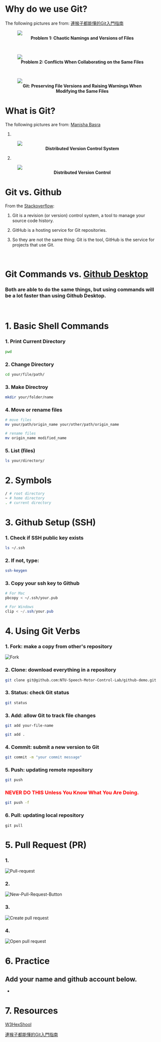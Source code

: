 # Why do we use Git?
The following pictures are from: [連猴子都能懂的Git入門指南](https://backlog.com/git-tutorial/tw/)

<figure class="image">
  <img src="https://backlog.com/git-tutorial/tw/img/post/intro/capture_intro1_1_1.png">
  <figcaption align="center" style="font-weight:bold">Problem 1: Chaotic Namings and Versions of Files<figcaption>
</figure>

</br>

<figure class="image">
  <img src="https://backlog.com/git-tutorial/tw/img/post/intro/capture_intro1_1_2.png">
  <figcaption align="center" style="font-weight:bold">Problem 2: Conflicts When Collaborating on the Same Files<figcaption>
</figure>
</br>
<figure class="image">
  <img src="https://backlog.com/git-tutorial/tw/img/post/intro/capture_intro1_1_3.png">
  <figcaption align="center" style="font-weight:bold">Git: Preserving File Versions and Raising Warnings When Modifying the Same Files<figcaption>
</figure>

# What is Git?
The following pictures are from: [Manisha Basra](https://medium.com/swlh/things-about-git-and-github-you-need-to-know-as-developer-907baa0bed79)

1.
<figure class="image">
  <img src="./img/distributed-version-control-system.png">
  <figcaption align="center" style="font-weight:bold">Distributed Version Control System</figcaption>
</figure>

2.
<figure class="image">
  <img src="./img/distributed-version-control.png">
  <figcaption align="center" style="font-weight:bold">Distributed Version Control</figcaption>
</figure>




# Git vs. Github
From the [Stackoverflow](https://stackoverflow.com/questions/13321556/difference-between-git-and-github):

1. Git is a revision (or version) control system, a tool to manage your source code history.

2. GitHub is a hosting service for Git repositories.

3. So they are not the same thing: Git is the tool, GitHub is the service for projects that use Git.

</br>

# Git Commands vs. [Github Desktop](https://desktop.github.com)

### Both are able to do the same things, but using commands will be a lot faster than using Github Desktop.

</br>

# 1. Basic Shell Commands

### 1. **P**rint **C**urrent **D**irectory
```bash
pwd
```

### 2. **C**hange **D**irectory
```bash
cd your/file/path/
```

###  3. **M**a**k**e **Dir**ectroy
```bash
mkdir your/folder/name
```

### 4. **M**o**v**e or rename files

```bash 
# move files
mv your/path/origin_name your/other/path/origin_name
```

```bash 
# rename files
mv origin_name modified_name
```

### 5. **L**i**s**t (files)
```bash
ls your/directory/
```

# 2. Symbols
```bash
/ # root directory
~ # home directory
. # current directory
```


# 3. Github Setup (SSH)


### 1. Check if SSH public key exists
```bash
ls ~/.ssh
```
### 2. If **not**, type:
```bash
ssh-keygen
```

### 3. Copy your ssh key to Github
```bash
# For Mac
pbcopy < ~/.ssh/your.pub 
```

```powershell
# For Windows
clip < ~/.ssh/your.pub
```


# 4. Using Git Verbs


### 1. Fork: make a copy from other's repository

![Fork](./img/fork.png)

### 2. Clone: download everything in a repository

```bash
git clone git@github.com:NTU-Speech-Motor-Control-Lab/github-demo.git
```

### 3. Status: check Git status

```bash
git status
```

### 3. Add: allow Git to track file changes

```bash
git add your-file-name
```

```bash
git add .
```

### 4. Commit: submit a new version to Git

```bash
git commit -m "your commit message"
```

### 5. Push: updating remote repository

```bash
git push 
```

### <div style="color:red">**NEVER DO THIS Unless You Know What You Are Doing.** </div>
```bash
git push -f
```


### 6. Pull: updating local repository
```
git pull 
```

# 5. Pull Request (PR)

### 1. 

![Pull-request](./img/pull-request.png)

### 2. 

![New-Pull-Request-Button](./img/pr-button.png)

### 3.

![Create pull request](./img/create-pull-request.png)

### 4.

![Open pull request](./img/open-pull-request.gif)

# 6. Practice

## Add your name and github account below.

*


# 7. Resources

[W3HexShool](https://w3c.hexschool.com/git/fd426d5a) 

[連猴子都能懂的Git入門指南](https://backlog.com/git-tutorial/tw/)

